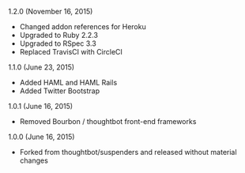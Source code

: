 1.2.0 (November 16, 2015)
* Changed addon references for Heroku
* Upgraded to Ruby 2.2.3
* Upgraded to RSpec 3.3
* Replaced TravisCI with CircleCI

1.1.0 (June 23, 2015)
* Added HAML and HAML Rails
* Added Twitter Bootstrap

1.0.1 (June 16, 2015)
* Removed Bourbon / thoughtbot front-end frameworks

1.0.0 (June 16, 2015)
* Forked from thoughtbot/suspenders and released without material changes

